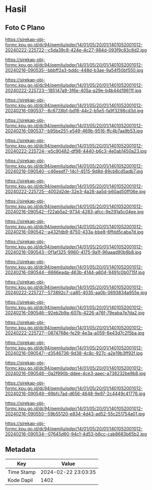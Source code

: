 # Hasil

## Foto C Plano

https://sirekap-obj-formc.kpu.go.id/dc94/pemilu/pdpr/14/01/05/20/01/1401052001012-20240222-225722--c5da39c8-424e-4c27-984d-093f9c83c8d2.jpg

https://sirekap-obj-formc.kpu.go.id/dc94/pemilu/pdpr/14/01/05/20/01/1401052001012-20240216-090535--bbbff2a3-bddc-448d-b3ae-9a54f50bf550.jpg

https://sirekap-obj-formc.kpu.go.id/dc94/pemilu/pdpr/14/01/05/20/01/1401052001012-20240222-225723--185147a9-3f6e-405a-a29e-b4b44d19611f.jpg

https://sirekap-obj-formc.kpu.go.id/dc94/pemilu/pdpr/14/01/05/20/01/1401052001012-20240216-090537--8c6728b1-bd16-44c2-b5e5-fa9f3298cd3d.jpg

https://sirekap-obj-formc.kpu.go.id/dc94/pemilu/pdpr/14/01/05/20/01/1401052001012-20240216-090537--b95be251-e549-469b-9516-ffc4b7aa9b53.jpg

https://sirekap-obj-formc.kpu.go.id/dc94/pemilu/pdpr/14/01/05/20/01/1401052001012-20240222-225724--e5c90482-df98-4440-b6c3-4e0ab1450a23.jpg

https://sirekap-obj-formc.kpu.go.id/dc94/pemilu/pdpr/14/01/05/20/01/1401052001012-20240216-090540--c46eedf7-14c1-4515-9d8d-89cb8cd5adb7.jpg

https://sirekap-obj-formc.kpu.go.id/dc94/pemilu/pdpr/14/01/05/20/01/1401052001012-20240222-225725--4002d2de-32e3-4a28-aa5d-b60ad50ff06e.jpg

https://sirekap-obj-formc.kpu.go.id/dc94/pemilu/pdpr/14/01/05/20/01/1401052001012-20240216-090542--f22ab5a2-9734-4283-afcc-9e291a5c04ee.jpg

https://sirekap-obj-formc.kpu.go.id/dc94/pemilu/pdpr/14/01/05/20/01/1401052001012-20240216-090542--a432fdb9-8750-433a-bbe8-6ffdd5caba7d.jpg

https://sirekap-obj-formc.kpu.go.id/dc94/pemilu/pdpr/14/01/05/20/01/1401052001012-20240216-090543--0f1af325-9960-4175-9a1f-96aaad90b8b8.jpg

https://sirekap-obj-formc.kpu.go.id/dc94/pemilu/pdpr/14/01/05/20/01/1401052001012-20240216-090544--6666eada-463b-4144-a804-9491c0b0715f.jpg

https://sirekap-obj-formc.kpu.go.id/dc94/pemilu/pdpr/14/01/05/20/01/1401052001012-20240222-225727--573892c7-ca85-4035-aa0b-0693834a955e.jpg

https://sirekap-obj-formc.kpu.go.id/dc94/pemilu/pdpr/14/01/05/20/01/1401052001012-20240216-090546--92eb2b9a-607b-4226-a76f-79eaba7e7da2.jpg

https://sirekap-obj-formc.kpu.go.id/dc94/pemilu/pdpr/14/01/05/20/01/1401052001012-20240222-225727--0874768e-fe29-4e3a-a059-6e43d7c2f5ba.jpg

https://sirekap-obj-formc.kpu.go.id/dc94/pemilu/pdpr/14/01/05/20/01/1401052001012-20240216-090547--d3546736-9d38-4c8c-927c-a2e19b3ff92f.jpg

https://sirekap-obj-formc.kpu.go.id/dc94/pemilu/pdpr/14/01/05/20/01/1401052001012-20240216-090548--0a2f990b-ddee-4ce3-aaec-a738232be9b8.jpg

https://sirekap-obj-formc.kpu.go.id/dc94/pemilu/pdpr/14/01/05/20/01/1401052001012-20240216-090549--69bfc7ad-d656-4648-9e97-2c4449c41776.jpg

https://sirekap-obj-formc.kpu.go.id/dc94/pemilu/pdpr/14/01/05/20/01/1401052001012-20240216-090550--59b55120-e834-4d43-ad52-55c251754a01.jpg

https://sirekap-obj-formc.kpu.go.id/dc94/pemilu/pdpr/14/01/05/20/01/1401052001012-20240216-090534--07645d60-94c1-4d53-b6cc-cab8683b65b2.jpg


## Metadata

| Key        | Value               |
| ---------- | ------------------- |
| Time Stamp | 2024-02-22 23:03:35 |
| Kode Dapil | 1402                |



